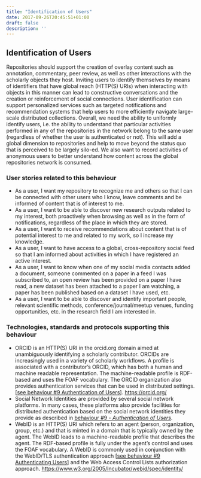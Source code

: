 ```yaml
---
title: "Identification of Users"
date: 2017-09-26T20:45:51+01:00
draft: false
description: ''
---
```

## Identification of Users
Repositories should support the creation of overlay content such as annotation, commentary, peer review, as well as other interactions with the scholarly objects they host. Inviting users to identify themselves by means of identifiers that have global reach (HTTP(S) URIs) when interacting with objects in this manner can lead to constructive conversations and the creation or reinforcement of social connections. User identification can support personalized services such as targeted notifications and recommendation systems that help users to more efficiently navigate large-scale distributed collections. Overall, we need the ability to uniformly identify users, i.e. the ability to understand that particular activities performed in any of the repositories in the network belong to the same user (regardless of whether the user is authenticated or not). This will add a global dimension to repositories and help to move beyond the status quo that is perceived to be largely silo-ed. We also want to record activities of anonymous users to better understand how content across the global repositories network is consumed.


### User stories related to this behaviour
* As a user, I want my repository to recognize me and others so that I can be connected with other users who I know, leave comments and be informed of content that is of interest to me.
* As a user, I want to be able to discover new research outputs related to my interest, both proactively when browsing as well as in the form of notifications, regardless of the place in which they are stored.
* As a user, I want to receive recommendations about content that is of potential interest to me and related to my work, so I increase my knowledge.
* As a user, I want to have access to a global, cross-repository social feed so that I am informed about activities in which I have registered an active interest. 
* As a user, I want to know when one of my social media contacts added a document, someone commented on a paper in a feed I was subscribed to, an open review has been provided on a paper I have read, a new dataset has been attached to a paper I am watching, a paper has been published based on a dataset I have used, etc.
* As a user, I want to be able to discover and identify important people, relevant scientific methods, conference/journal/meetup venues, funding opportunities, etc. in the research field I am interested in. 


### Technologies, standards and protocols supporting this behaviour
* ORCID is an HTTP(S) URI in the orcid.org domain aimed at unambiguously identifying a scholarly contributor. ORCIDs are increasingly used in a variety of scholarly workflows. A profile is associated with a contributor’s ORCID, which has both a human and machine readable representation. The machine-readable profile is RDF-based and uses the FOAF vocabulary. The ORCID organization also provides authentication services that can be used in distributed settings. [[see behaviour #9 Authentication of Users](/behaviour/authentication-of-users/)]. https://orcid.org/
* Social Network Identities are provided by several social network platforms. In many cases, these platforms also provide facilities for distributed authentication based on the social network identities they provide as described in [behaviour #9 - *Authentication of Users*](/behaviour/authentication-of-users/).
* WebID is an HTTP(S) URI which refers to an agent (person, organization, group, etc.) and that is minted in a domain that is typically owned by the agent. The WebID leads to a machine-readable profile that describes the agent. The RDF-based profile is fully under the agent’s control and uses the FOAF vocabulary. A WebID is commonly used in conjunction with the WebID/TLS authentication approach [[see behaviour #9 Authenticating Users](/behaviour/authentication-of-users/)] and the Web Access Control Lists authorization approach. https://www.w3.org/2005/Incubator/webid/spec/identity/ 

